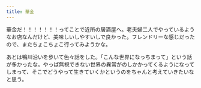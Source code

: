 ```yaml
---
title: 華金
---
```


華金だ！！！！！！！ってことで近所の居酒屋へ。老夫婦二人でやっているようなお店なんだけど、美味しいしやすいしで良かった。フレンドリーな感じだったので、またちょこちょこ行ってみようかな。

あとは鴨川沿いを歩いて色々話をした。「こんな世界になっちまって」という話が多かったな。やっぱ無視できない世界の異常がのしかかってくるようになってしまって、そこでどうやって生きていくかというのをちゃんと考えていきたいなと思う。